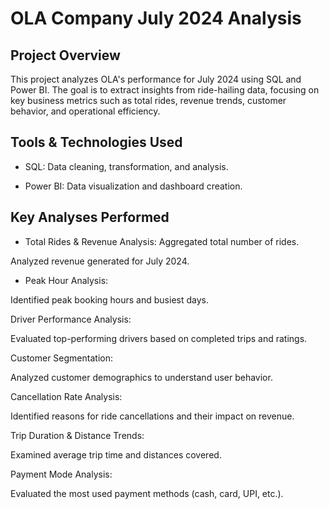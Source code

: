# OLA Company July 2024 Analysis
## Project Overview

This project analyzes OLA's performance for July 2024 using SQL and Power BI. The goal is to extract insights from ride-hailing data, focusing on key business metrics such as total rides, revenue trends, customer behavior, and operational efficiency.


## Tools & Technologies Used

- SQL: Data cleaning, transformation, and analysis.

- Power BI: Data visualization and dashboard creation.

## Key Analyses Performed

- Total Rides & Revenue Analysis:
Aggregated total number of rides.

Analyzed revenue generated for July 2024.


- Peak Hour Analysis:

Identified peak booking hours and busiest days.

Driver Performance Analysis:

Evaluated top-performing drivers based on completed trips and ratings.

Customer Segmentation:

Analyzed customer demographics to understand user behavior.

Cancellation Rate Analysis:

Identified reasons for ride cancellations and their impact on revenue.

Trip Duration & Distance Trends:

Examined average trip time and distances covered.

Payment Mode Analysis:

Evaluated the most used payment methods (cash, card, UPI, etc.).
